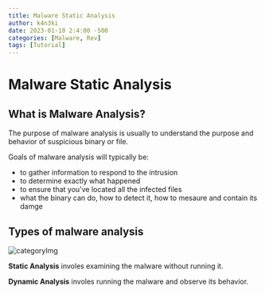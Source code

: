 ```yaml
---
title: Malware Static Analysis
author: k4n3ki
date: 2023-01-10 2:4:00 -500
categories: [Malware, Rev]
tags: [Tutorial]
---
```


# **Malware Static Analysis**

## What is Malware Analysis?
The purpose of malware analysis is usually to understand the purpose and behavior of suspicious binary or file.

Goals of malware analysis will typically be:
* to gather information to respond to the intrusion
* to determine exactly what happened
* to ensure that you've located all the infected files
* what the binary can do, how to detect it, how to mesaure and contain its damge

## Types of malware analysis
![categoryImg](/categoryImg.png)

**Static Analysis** involes examining the malware without running it.

**Dynamic Analysis** involes running the malware and observe its behavior.

